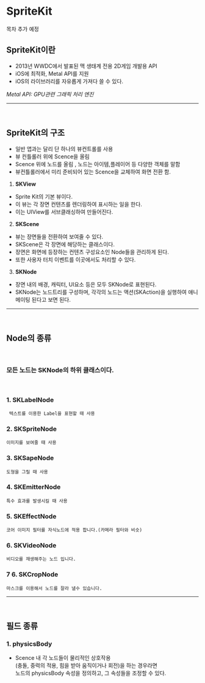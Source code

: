 # SpriteKit

목차 추가 예정

## SpriteKit이란
-   2013년 WWDC에서 발표된 맥 생태계 전용 2D게임 개발용 API
-   iOS에 최적화, Metal API를 지원
-   iOS의 라이브러리를 자유롭게 가져다 쓸 수 있다.

 *Metal API: GPU관련 그래픽 처리 엔진* 

---
<br>

## SpriteKit의 구조

- 일반 앱과는 달리 단 하나의 뷰컨트롤를 사용
- 뷰 컨틀롤러 위에 Scence을 올림
- Scence 위에 노드를 올림 , 노드는 아이템,플레이어 등 다양한 객체를 말함
- 뷰컨틀롤러에서 미리 준비되어 있는 Scence을 교체하여 화면 전환 함.

 1. **SKView** 
 - Sprite Kit의 기본 뷰이다. 
 - 이 뷰는 각 장면 컨텐츠를 렌더링하여 표시하는 일을 한다. 
 - 이는 UIView를 서브클래싱하여 만들어진다.
 2. **SKScene**
 - 뷰는 장면들을 전환하여 보여줄 수 있다. 
 - SKScene은 각 장면에 해당하는 클래스이다. 
 - 장면은 화면에 등장하는 컨텐츠 구성요소인 Node들을 관리하게 된다. 
 - 또한 사용자 터치 이벤트를 이곳에서도 처리할 수 있다.
 3. **SKNode**
 - 장면 내의 배경, 캐릭터, UI요소 등은 모두 SKNode로 표현된다. 
 - SKNode는 노드트리를 구성하며, 각각의 노드는 액션(SKAction)을 실행하여 애니메이팅 된다고 보면 된다.

---
<br>

## Node의 종류
<br>

### 모든 노드는 SKNode의 하위 클래스이다.

<br>

 ### 1.  SKLabelNode

     텍스트를 이용한 Label을 표현할 때 사용 

 ### 2. SKSpriteNode
    
    이미지를 보여줄 때 사용

 ### 3. SKSapeNode
    
    도형을 그릴 때 사용

 ### 4. SKEmitterNode
 
    특수 효과를 발생시킬 때 사용
 ### 5. SKEffectNode 

    코어 이미지 필터를 자식노드에 적용 합니다.(카메라 필터와 비슷)

 ### 6.   SKVideoNode

    비디오를 재생해주는 노드 입니다.
 ### 7 6. SKCropNode

    마스크를 이용해서 노드를 잘라 낼수 있습니다.

---
<br>

## 필드 종류

 ### 1. physicsBody

 - Scence 내 각 노드들이 물리적인 상호작용<br>
(충돌, 중력의 적용, 힘을 받아 움직이거나 회전)을 하는 경우라면<br> 노드의 physicsBody 속성을 정의하고, 그 속성들을 조정할 수 있다.